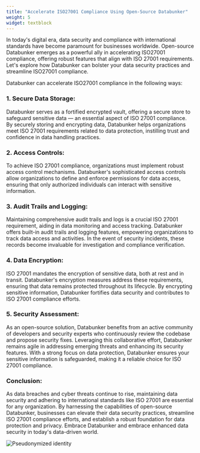 ```yaml
---
title: "Accelerate ISO27001 Compliance Using Open-Source Databunker"
weight: 5
widget: textblock
---
```

In today's digital era, data security and compliance with international standards have become paramount for businesses worldwide. Open-source Databunker emerges as a powerful ally in accelerating ISO27001 compliance, offering robust features that align with ISO 27001 requirements. Let's explore how Databunker can bolster your data security practices and streamline ISO27001 compliance.

Databunker can accelerate ISO27001 compliance in the following ways:
### 1. Secure Data Storage:
Databunker serves as a fortified encrypted vault, offering a secure store to safeguard sensitive data — an essential aspect of ISO 27001 compliance. By securely storing and encrypting data, Databunker helps organizations meet ISO 27001 requirements related to data protection, instilling trust and confidence in data handling practices.

### 2. Access Controls:
To achieve ISO 27001 compliance, organizations must implement robust access control mechanisms. Databunker's sophisticated access controls allow organizations to define and enforce permissions for data access, ensuring that only authorized individuals can interact with sensitive information.

### 3. Audit Trails and Logging:
Maintaining comprehensive audit trails and logs is a crucial ISO 27001 requirement, aiding in data monitoring and access tracking. Databunker offers built-in audit trails and logging features, empowering organizations to track data access and activities. In the event of security incidents, these records become invaluable for investigation and compliance verification.


### 4. Data Encryption:
ISO 27001 mandates the encryption of sensitive data, both at rest and in transit. Databunker's encryption measures address these requirements, ensuring that data remains protected throughout its lifecycle. By encrypting sensitive information, Databunker fortifies data security and contributes to ISO 27001 compliance efforts.

### 5. Security Assessment:
As an open-source solution, Databunker benefits from an active community of developers and security experts who continuously review the codebase and propose security fixes. Leveraging this collaborative effort, Databunker remains agile in addressing emerging threats and enhancing its security features. With a strong focus on data protection, Databunker ensures your sensitive information is safeguarded, making it a reliable choice for ISO 27001 compliance.

### Conclusion:
As data breaches and cyber threats continue to rise, maintaining data security and adhering to international standards like ISO 27001 are essential for any organization. By harnessing the capabilities of open-source Databunker, businesses can elevate their data security practices, streamline ISO 27001 compliance efforts, and establish a robust foundation for data protection and privacy. Embrace Databunker and embrace enhanced data security in today's data-driven world.

![Pseudonymized identity](/img/pseudonymized-identity.png)
